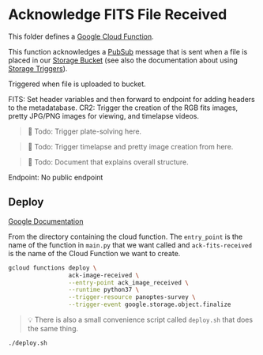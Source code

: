 Acknowledge FITS File Received
==============================

This folder defines a [Google Cloud Function](https://cloud.google.com/functions/).

This function acknowledges a [PubSub](https://cloud.google.com/pubsub/) message
that is sent when a file is placed in our [Storage Bucket](https://cloud.google.com/storage/) 
(see also the documentation about using [Storage Triggers](https://cloud.google.com/functions/docs/calling/storage)).

Triggered when file is uploaded to bucket. 

FITS: Set header variables and then forward to endpoint for adding headers
	to the metadatabase.
CR2: Trigger the creation of the RGB fits images, pretty JPG/PNG images for viewing,
	and timelapse videos.

> :memo: Todo: Trigger plate-solving here.

> :memo: Todo: Trigger timelapse and pretty image creation from here.

> :memo: Todo: Document that explains overall structure.

Endpoint: No public endpoint


Deploy
------

[Google Documentation](https://cloud.google.com/functions/docs/deploying/filesystem)

From the directory containing the cloud function. The `entry_point` is the
name of the function in `main.py` that we want called and `ack-fits-received`
is the name of the Cloud Function we want to create.

```bash
gcloud functions deploy \
                 ack-image-received \
                 --entry-point ack_image_received \
                 --runtime python37 \
                 --trigger-resource panoptes-survey \
                 --trigger-event google.storage.object.finalize
```

> :bulb: There is also a small convenience script called `deploy.sh` that does the same thing. 
```bash
./deploy.sh
```